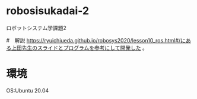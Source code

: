 # robosisukadai-2
ロボットシステム学課題2

#　解説
https://ryuichiueda.github.io/robosys2020/lesson10_ros.html#/にある上田先生のスライドとプログラムを参考にして開発した
。

# 環境
OS:Ubuntu 20.04
